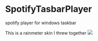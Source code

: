 # SpotifyTasbarPlayer
spotify player for windows taskbar

This is a rainmeter skin I threw together
![](http://i.imgur.com/6MFzZ6N.gif)
